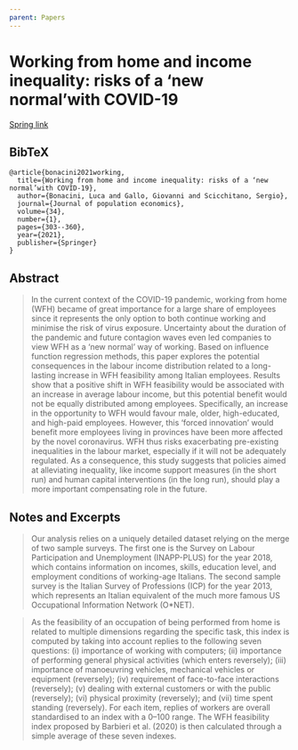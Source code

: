 ```yaml
---
parent: Papers
---
```


# Working from home and income inequality: risks of a ‘new normal’with COVID-19

[Spring link](https://link.springer.com/article/10.1007/s00148-020-00800-7)

## BibTeX
```
@article{bonacini2021working,
  title={Working from home and income inequality: risks of a ‘new normal’with COVID-19},
  author={Bonacini, Luca and Gallo, Giovanni and Scicchitano, Sergio},
  journal={Journal of population economics},
  volume={34},
  number={1},
  pages={303--360},
  year={2021},
  publisher={Springer}
}
```

## Abstract

> In the current context of the COVID-19 pandemic, working from home (WFH) became of great importance for a large share of employees since it represents the only option to both continue working and minimise the risk of virus exposure. Uncertainty about the duration of the pandemic and future contagion waves even led companies to view WFH as a ‘new normal’ way of working. Based on influence function regression methods, this paper explores the potential consequences in the labour income distribution related to a long-lasting increase in WFH feasibility among Italian employees. Results show that a positive shift in WFH feasibility would be associated with an increase in average labour income, but this potential benefit would not be equally distributed among employees. Specifically, an increase in the opportunity to WFH would favour male, older, high-educated, and high-paid employees. However, this ‘forced innovation’ would benefit more employees living in provinces have been more affected by the novel coronavirus. WFH thus risks exacerbating pre-existing inequalities in the labour market, especially if it will not be adequately regulated. As a consequence, this study suggests that policies aimed at alleviating inequality, like income support measures (in the short run) and human capital interventions (in the long run), should play a more important compensating role in the future.


## Notes and Excerpts

> Our analysis relies on a uniquely detailed dataset relying on the merge of two sample
surveys. The first one is the Survey on Labour Participation and Unemployment
(INAPP-PLUS) for the year 2018, which contains information on incomes, skills,
education level, and employment conditions of working-age Italians. The second
sample survey is the Italian Survey of Professions (ICP) for the year 2013, which
represents an Italian equivalent of the much more famous US Occupational Information
Network (O*NET).



>  As the
feasibility of an occupation of being performed from home is related to multiple
dimensions regarding the specific task, this index is computed by taking into account
replies to the following seven questions: (i) importance of working with computers; (ii)
importance of performing general physical activities (which enters reversely); (iii)
importance of manoeuvring vehicles, mechanical vehicles or equipment (reversely);
(iv) requirement of face-to-face interactions (reversely); (v) dealing with external
customers or with the public (reversely); (vi) physical proximity (reversely); and (vii)
time spent standing (reversely). For each item, replies of workers are overall
standardised to an index with a 0–100 range. The WFH feasibility index proposed by
Barbieri et al. (2020) is then calculated through a simple average of these seven
indexes. 


<!--Wait, are they doing a regression, finding WFH is more feasible for higher earners, and then using that to say that if we took some non-WFH feasible types and switched to them to WFH feasible types, then that would make income and inequality go up? But isn't that just the old Thatcher thing, where if you take somebody above average and make them better off, you increase income and inequality? Is that just a strange description of their regression results? Or am I missing something?-->